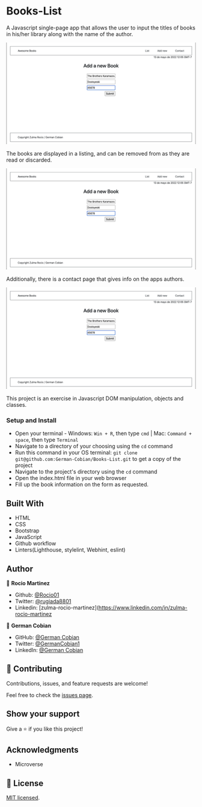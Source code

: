 # Books-List

A Javascript single-page app that allows the user to input the titles of books in his/her library along with the name of the author. 

![Add book](/assets/Add-book.png?raw=true "Add book")

The books are displayed in a listing, and can be removed from  as they are read or discarded. 

![Book list](/assets/Add-book.png?raw=true "Book list")

Additionally, there is a contact page that gives info on the apps authors.

![Contact info](/assets/Add-book.png?raw=true "Contact info")

This project is an exercise in Javascript DOM manipulation, objects and classes.


### Setup and Install

* Open your terminal - Windows: `Win + R`, then type `cmd` | Mac: `Command + space`, then type `Terminal`
* Navigate to a directory of your choosing using the `cd` command
* Run this command in your OS terminal: `git clone git@github.com:German-Cobian/Books-List.git` to get a copy of the project
* Navigate to the project's directory using the `cd` command
* Open the index.html file in your web browser
* Fill up the book information on the form as requested.

## Built With

* HTML
* CSS
* Bootstrap
* JavaScript
* Github workflow
* Linters(Lighthouse, stylelint, Webhint, eslint)

## Author

👤 **Rocio Martinez** 
- Github: [@Rocio01](https://github.com/Rocio01) 
- Twitter: [@rugiada8801](https://twitter.com/rugiada8801) 
- Linkedin: [zulma-rocio-martinez](https://www.linkedin.com/in/zulma-rocio-martinez


👤 **German Cobian**
* GitHub: [@German Cobian](https://github.com/German-Cobian)
* Twitter: [@GermanCobian1](https://twitter.com/GermanCobian1)
* LinkedIn: [@German Cobian](https://www.linkedin.com/in/german-cobian/)


## 🤝 Contributing

Contributions, issues, and feature requests are welcome!

Feel free to check the [issues page](https://github.com/German-Cobian/Books-List/issues).

## Show your support

Give a ⭐️ if you like this project!

## Acknowledgments

* Microverse

## 📝 License

[MIT licensed](https://github.com/German-Cobian/Books-List/blob/develop/LICENSE).